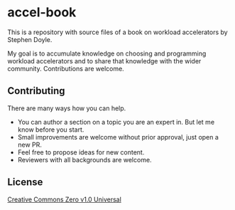 # accel-book

This is a repository with source files of a book on workload accelerators by Stephen Doyle.

My goal is to accumulate knowledge on choosing and programming workload accelerators and to share that knowledge with the wider community. Contributions are welcome.

## Contributing

There are many ways how you can help.

- You can author a section on a topic you are an expert in. But let me know before you start.
- Small improvements are welcome without prior approval, just open a new PR.
- Feel free to propose ideas for new content.
- Reviewers with all backgrounds are welcome.

## License

[Creative Commons Zero v1.0 Universal](LICENSE)
